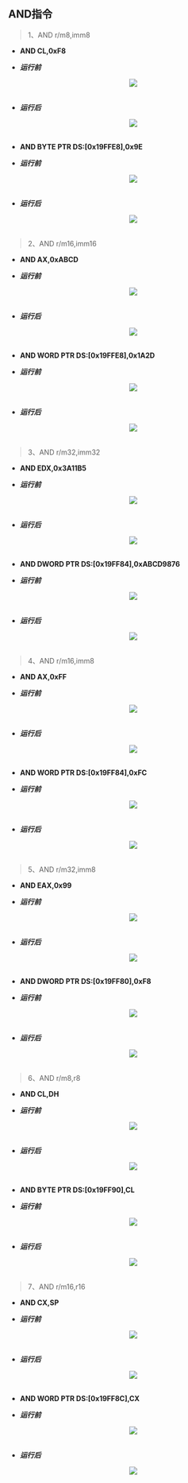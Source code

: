 ## AND指令

> 1、AND r/m8,imm8
- **AND CL,0xF8**
* ***运行前***
<div align="center"> <img src="../../images/and//_1_and_r8_imm8.png" width=""/> </div><br>

* ***运行后***
<div align="center"> <img src="../../images/and//_2_and_r8_imm8.png" width=""/> </div><br> 

- **AND BYTE PTR DS:[0x19FFE8],0x9E**
* ***运行前***
<div align="center"> <img src="../../images/and//_3_and_m8_imm8.png" width=""/> </div><br>

* ***运行后***
<div align="center"> <img src="../../images/and//_4_and_m8_imm8.png" width=""/> </div><br>

> 2、AND r/m16,imm16
- **AND AX,0xABCD**
* ***运行前***
<div align="center"> <img src="../../images/and//_5_and_r16_imm16.png" width=""/> </div><br>

* ***运行后***
<div align="center"> <img src="../../images/and//_6_and_r16_imm16.png" width=""/> </div><br> 

- **AND WORD PTR DS:[0x19FFE8],0x1A2D**
* ***运行前***
<div align="center"> <img src="../../images/and//_7_and_m16_imm16.png" width=""/> </div><br>

* ***运行后***
<div align="center"> <img src="../../images/and//_8_and_m16_imm16.png" width=""/> </div><br>

> 3、AND r/m32,imm32
- **AND EDX,0x3A11B5**
* ***运行前***
<div align="center"> <img src="../../images/and//_9_and_r32_imm32.png" width=""/> </div><br>

* ***运行后***
<div align="center"> <img src="../../images/and//_10_and_r32_imm32.png" width=""/> </div><br> 

- **AND DWORD PTR DS:[0x19FF84],0xABCD9876**
* ***运行前***
<div align="center"> <img src="../../images/and//_11_and_m32_imm32.png" width=""/> </div><br>

* ***运行后***
<div align="center"> <img src="../../images/and//_12_and_m32_imm32.png" width=""/> </div><br>

> 4、AND r/m16,imm8
- **AND AX,0xFF**
* ***运行前***
<div align="center"> <img src="../../images/and//_13_and_r16_imm8.png" width=""/> </div><br>

* ***运行后***
<div align="center"> <img src="../../images/and//_14_and_r16_imm8.png" width=""/> </div><br> 

- **AND WORD PTR DS:[0x19FF84],0xFC**
* ***运行前***
<div align="center"> <img src="../../images/and//_15_and_m16_imm8.png" width=""/> </div><br>

* ***运行后***
<div align="center"> <img src="../../images/and//_16_and_m16_imm8.png" width=""/> </div><br>

> 5、AND r/m32,imm8
- **AND EAX,0x99**
* ***运行前***
<div align="center"> <img src="../../images/and//_17_and_r32_imm8.png" width=""/> </div><br>

* ***运行后***
<div align="center"> <img src="../../images/and//_18_and_r32_imm8.png" width=""/> </div><br> 

- **AND DWORD PTR DS:[0x19FF80],0xF8**
* ***运行前***
<div align="center"> <img src="../../images/and//_19_and_m32_imm8.png" width=""/> </div><br>

* ***运行后***
<div align="center"> <img src="../../images/and//_20_and_m32_imm8.png" width=""/> </div><br>

> 6、AND r/m8,r8
- **AND CL,DH**
* ***运行前***
<div align="center"> <img src="../../images/and//_21_and_r8_r8.png" width=""/> </div><br>

* ***运行后***
<div align="center"> <img src="../../images/and//_22_and_r8_r8.png" width=""/> </div><br> 

- **AND BYTE PTR DS:[0x19FF90],CL**
* ***运行前***
<div align="center"> <img src="../../images/and//_23_and_m8_r8.png" width=""/> </div><br>

* ***运行后***
<div align="center"> <img src="../../images/and//_24_and_m8_r8.png" width=""/> </div><br>

> 7、AND r/m16,r16
- **AND CX,SP**
* ***运行前***
<div align="center"> <img src="../../images/and//_25_and_r16_r16.png" width=""/> </div><br>

* ***运行后***
<div align="center"> <img src="../../images/and//_26_and_r16_r16.png" width=""/> </div><br> 

- **AND WORD PTR DS:[0x19FF8C],CX**
* ***运行前***
<div align="center"> <img src="../../images/and//_27_and_m16_r16.png" width=""/> </div><br>

* ***运行后***
<div align="center"> <img src="../../images/and//_28_and_m16_r16.png" width=""/> </div><br>